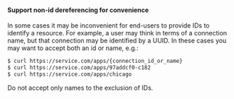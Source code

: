 #### Support non-id dereferencing for convenience

In some cases it may be inconvenient for end-users to provide IDs to
identify a resource. For example, a user may think in terms of a connection
name, but that connection may be identified by a UUID. In these cases you
may want to accept both an id or name, e.g.:

```bash
$ curl https://service.com/apps/{connection_id_or_name}
$ curl https://service.com/apps/97addcf0-c182
$ curl https://service.com/apps/chicago
```

Do not accept only names to the exclusion of IDs.
